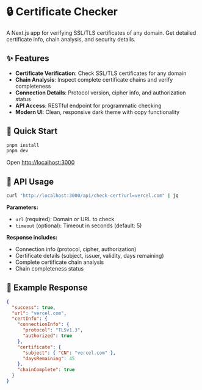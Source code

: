 # 🔒 Certificate Checker

A Next.js app for verifying SSL/TLS certificates of any domain. Get detailed certificate info, chain analysis, and security details.

## ✨ Features

- **Certificate Verification**: Check SSL/TLS certificates for any domain
- **Chain Analysis**: Inspect complete certificate chains and verify completeness
- **Connection Details**: Protocol version, cipher info, and authorization status
- **API Access**: RESTful endpoint for programmatic checking
- **Modern UI**: Clean, responsive dark theme with copy functionality

## 🚀 Quick Start

```bash
pnpm install
pnpm dev
```

Open [http://localhost:3000](http://localhost:3000)

## 🔌 API Usage

```bash
curl "http://localhost:3000/api/check-cert?url=vercel.com" | jq
```

**Parameters:**
- `url` (required): Domain or URL to check
- `timeout` (optional): Timeout in seconds (default: 5)

**Response includes:**
- Connection info (protocol, cipher, authorization)
- Certificate details (subject, issuer, validity, days remaining)
- Complete certificate chain analysis
- Chain completeness status

## 📝 Example Response

```json
{
  "success": true,
  "url": "vercel.com",
  "certInfo": {
    "connectionInfo": {
      "protocol": "TLSv1.3",
      "authorized": true
    },
    "certificate": {
      "subject": { "CN": "vercel.com" },
      "daysRemaining": 45
    },
    "chainComplete": true
  }
}
```
